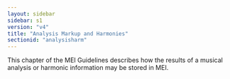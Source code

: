 ```yaml
---
layout: sidebar
sidebar: s1
version: "v4"
title: "Analysis Markup and Harmonies"
sectionid: "analysisharm"
---
```


This chapter of the MEI Guidelines describes how the results of a musical analysis or harmonic information may be stored in MEI. 
